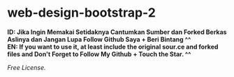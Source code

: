 # web-design-bootstrap-2


**ID: Jika Ingin Memakai Setidaknya Cantumkan Sumber dan Forked Berkas Aslinya dan Jangan Lupa Follow Github Saya + Beri Bintang ^^** <br>
**EN: If you want to use it, at least include the original sour.ce and forked files and Don't Forget to Follow My Github + Touch the Star. ^^**

*Free License.*
